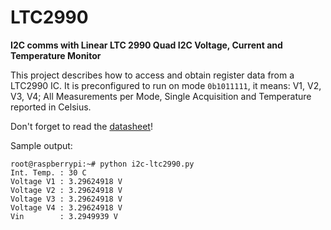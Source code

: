 # LTC2990

**I2C comms with Linear LTC 2990 Quad I2C Voltage, Current and Temperature Monitor**

This project describes how to access and obtain register data from a LTC2990 IC.
It is preconfigured to run on mode `0b1011111`, it means: V1, V2, V3, V4; All Measurements per Mode, Single Acquisition and Temperature reported in Celsius.

Don't forget to read the [datasheet](http://www.linear.com/product/LTC2990)!

Sample output:

~~~
root@raspberrypi:~# python i2c-ltc2990.py
Int. Temp. : 30 C
Voltage V1 : 3.29624918 V
Voltage V2 : 3.29624918 V
Voltage V3 : 3.29624918 V
Voltage V4 : 3.29624918 V
Vin        : 3.2949939 V
~~~
